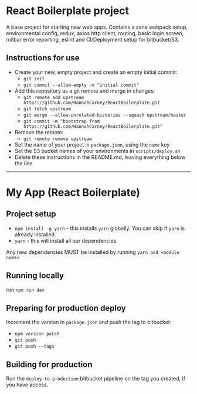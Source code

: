 
# React Boilerplate project

A base project for starting new web apps. Contains a sane webpack setup, environmental config, redux, axios http client, routing, basic login screen, rollbar error reporting, eslint and CI/Deployment setup for bitbucket/S3.

## Instructions for use

* Create your new, empty project and create an empty initial commit:
    * `git init`
    * `git commit --allow-empty -m "initial commit"`
* Add this repository as a git remote and merge in changes:
    * `git remote add upstream https://github.com/HannahCarney/ReactBoilerplate.git`
    * `git fetch upstream`
    * `git merge --allow-unrelated-histories --squash upstream/master`
    * `git commit -m "bootstrap from https://github.com/HannahCarney/ReactBoilerplate.git"`
* Remove the remote:
    * `git remote remove upstream`
* Set the name of your project in `package.json`, using the `name` key
* Set the S3 bucket names of your environments in `scripts/deploy.sh`
* Delete these instructions in the README.md, leaving everything below the line

--------

# My App (React Boilerplate)

## Project setup

* `npm install -g yarn` - this installs `yarn` globally. You can skip if `yarn` is already installed.
* `yarn` - this will install all our dependencies.

Any new dependencies MUST be installed by running `yarn add <module name>`

## Running locally
 
run `npm run dev`

## Preparing for production deploy

Increment the version in `package.json` and push the tag to bitbucket:

* `npm version patch`
* `git push`
* `git push --tags`

## Building for production

Run the `deploy-to-production` bitbucket pipeline on the tag you created, if you have access.

